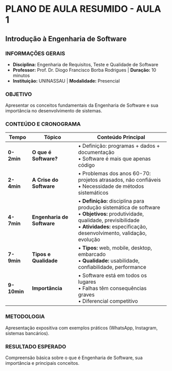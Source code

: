 # PLANO DE AULA RESUMIDO - AULA 1
## Introdução à Engenharia de Software

### **INFORMAÇÕES GERAIS**
- **Disciplina:** Engenharia de Requisitos, Teste e Qualidade de Software
- **Professor:** Prof. Dr. Diogo Francisco Borba Rodrigues | **Duração:** 10 minutos
- **Instituição:** UNINASSAU | **Modalidade:** Presencial

### **OBJETIVO**
Apresentar os conceitos fundamentais da Engenharia de Software e sua importância no desenvolvimento de sistemas.

### **CONTEÚDO E CRONOGRAMA**

| **Tempo** | **Tópico** | **Conteúdo Principal** |
|-----------|------------|------------------------|
| **0-2min** | **O que é Software?** | • Definição: programas + dados + documentação<br>• Software é mais que apenas código |
| **2-4min** | **A Crise do Software** | • Problemas dos anos 60-70: projetos atrasados, não confiáveis<br>• Necessidade de métodos sistemáticos |
| **4-7min** | **Engenharia de Software** | • **Definição:** disciplina para produção sistemática de software<br>• **Objetivos:** produtividade, qualidade, previsibilidade<br>• **Atividades:** especificação, desenvolvimento, validação, evolução |
| **7-9min** | **Tipos e Qualidade** | • **Tipos:** web, mobile, desktop, embarcado<br>• **Qualidade:** usabilidade, confiabilidade, performance |
| **9-10min** | **Importância** | • Software está em todos os lugares<br>• Falhas têm consequências graves<br>• Diferencial competitivo |

### **METODOLOGIA**
Apresentação expositiva com exemplos práticos (WhatsApp, Instagram, sistemas bancários).

### **RESULTADO ESPERADO**
Compreensão básica sobre o que é Engenharia de Software, sua importância e principais conceitos.

